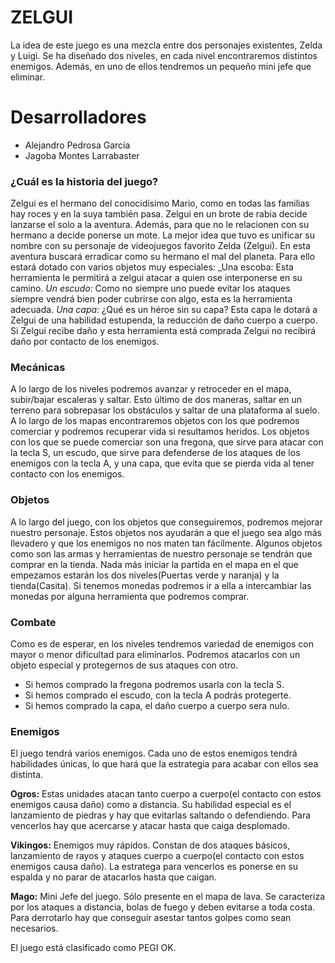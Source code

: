 # ZELGUI
La idea de este juego es una mezcla entre dos personajes existentes, Zelda y Luigi. Se ha diseñado dos niveles, en cada nivel encontraremos distintos enemigos. Además, en uno de ellos tendremos un pequeño mini jefe que eliminar.

# Desarrolladores
 + Alejandro Pedrosa García
 + Jagoba Montes Larrabaster

### ¿Cuál es la historia del juego?
Zelgui es el hermano del conocidísimo Mario, como en todas las familias hay roces y en la suya también pasa. Zelgui en un brote de rabia decide lanzarse el solo a la aventura. Además, para que no le relacionen con su hermano a decide ponerse un mote. La mejor idea que tuvo es unificar su nombre con su personaje de videojuegos favorito Zelda (Zelgui). En esta aventura buscará erradicar como su hermano el mal del planeta. Para ello estará dotado con varios objetos muy especiales:
    _Una escoba: Esta herramienta le permitirá a zelgui atacar a quien ose interponerse en su camino.
    _Un escudo:_ Como no siempre uno puede evitar los ataques siempre vendrá bien poder cubrirse con algo, esta es la herramienta adecuada.
    _Una capa:_ ¿Qué es un héroe sin su capa? Esta capa le dotará a Zelgui de una habilidad estupenda, la reducción de daño cuerpo a cuerpo. 
    Si Zelgui recibe daño y esta herramienta está comprada Zelgui no recibirá daño por contacto de los enemigos.

### Mecánicas
A lo largo de los niveles podremos avanzar y retroceder en el mapa, subir/bajar escaleras y saltar. Esto último de dos maneras, saltar en un terreno para sobrepasar los obstáculos y saltar de una plataforma al suelo. A lo largo de los mapas encontraremos objetos con los que podremos comerciar y podremos recuperar vida si resultamos heridos.
Los objetos con los que se puede comerciar son una fregona, que sirve para atacar con la tecla S, un escudo, que sirve para defenderse de los ataques de los enemigos con la tecla A, y una capa, que evita que se pierda vida al tener contacto con los enemigos.

### Objetos
A lo largo del juego, con los objetos que conseguiremos, podremos mejorar nuestro personaje. Estos objetos nos ayudarán a que el juego sea algo más llevadero y que los enemigos no nos maten tan fácilmente. Algunos objetos como son las armas y herramientas de nuestro personaje se tendrán que comprar en la tienda. Nada más iniciar la partida en el mapa en el que empezamos estarán los dos niveles(Puertas verde y naranja) y la tienda(Casita). Si tenemos monedas podremos ir a ella a intercambiar las monedas por alguna herramienta que podremos comprar.

### Combate
Como es de esperar, en los niveles tendremos variedad de enemigos con mayor o menor dificultad para eliminarlos. Podremos atacarlos con un objeto especial y protegernos de sus ataques con otro.
 - Si hemos comprado la fregona podremos usarla con la tecla S.
 - Si hemos comprado el escudo, con la tecla A podrás protegerte.
 - Si hemos comprado la capa, el daño cuerpo a cuerpo sera nulo.
### Enemigos
El juego tendrá varios enemigos. Cada uno de estos enemigos tendrá habilidades únicas, lo que hará que la estrategia para acabar con ellos sea distinta.

**Ogros:** Estas unidades atacan tanto cuerpo a cuerpo(el contacto con estos enemigos causa daño) como a distancia. Su habilidad especial es el lanzamiento de piedras y hay que evitarlas saltando o defendiendo. Para vencerlos hay que acercarse y atacar hasta que caiga desplomado.

**Vikingos:** Enemigos muy rápidos. Constan de dos ataques básicos, lanzamiento de rayos y ataques cuerpo a cuerpo(el contacto con estos enemigos causa daño). La estratega para vencerlos es ponerse en su espalda y no parar de atacarlos hasta que caigan.

**Mago:** Mini Jefe del juego. Sólo presente en el mapa de lava. Se caracteriza por los ataques a distancia, bolas de fuego y deben evitarse a toda costa. Para derrotarlo hay que conseguir asestar tantos golpes como sean necesarios.

El juego está clasificado como PEGI OK.
